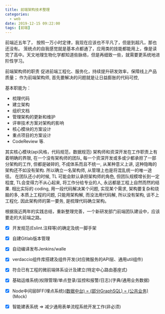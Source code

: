 ```yaml
---
title: 前端架构技术整理 
categories:
  - web
date: 2019-12-15 09:22:00
tags: [前端]
---
```

前端近五年了， 按照一万小时定律，我现在应该也不平凡了，但是到超凡，那也还没有。 笼统点的自我感觉就是基本点都通了，应用类的技能都能用上，像是读完了高中。天文地理生物化学都知道些脉络，但是再细致一些，就需要更系统地进阶性学习。

前端架构师的职责 促进前端工程化、服务化，持续提升研发效率，保障线上产品质量； 作为前端架构师, 首先要解决的问题就是让日益膨胀的代码可控,

 基本职能为：

-   梳理代码
-   建立架构
-   组织文档
-   管理架构的更新和维护
-   评审技术方案对架构的影响
-   核心模块的方案设计
-   重点项目的方案设计
-   CodeReview 等.

 其实核心模块(api风格，代码规范，数据规范) 架构师和资深开发在工作职责上有着明确的界限, 在一个没有架构师的团队, 每一个资深开发或多或少都承担了一部分架构的工作, 但都是破碎的, 不成体系而且不统一, 从某种意义上讲, 这种隐晦的架构还不如没有架构. 所以确立一名架构师, 从管理上也是将混乱统一的唯一途径。
 在团队还小的时候, TL 可能会默认承担架构师的角色, 但团队规模增长到一定程度, TL会变得力不从心起来, 将工作分给专业的人, 永远都是工程上自然而然的结果. 相比实际的 coding, 用一段代码解决某个问题, 实现某个需求, 架构要复杂和烧脑的多, 本质上工程的问题, 只能用架构解, 而没法用代码解, 所以没有架构, 谈不上工程化. 因此架构师的第一要务, 是梳理代码确立架构。

根据我近两年的实践总结，重新整理完善，一个新研发部门前端团队建设中，应该要走的大前端之路。

- [x] 开发规范(Eslint.注释等)的确定及统一脚手架
- [x] 自建Gitlab版本管理
- [x] 自动编译发布Jenkins/walle
- [x] verdaccio组件库搭建及组件开发(对应微服务的API层、通用util组件)
- [x] 符合已有工程的微前端体系设计及建立(特定中心路由基座式)
- [x] 基础运维系统(权限管理/单点登录/监控和报警/日志)(字典/通用业务数据)
- [x] Node中间层BFF(埋点系统)[(数据中台) = (部分GraphSQL) = (公共业务)](鉴权SSO)(Mock)
- [x] 智能建表系统 => 减少通用表单流程系统开发工作(非必须)

